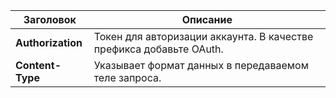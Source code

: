 Заголовок | Описание
----- | -----
**Authorization** | Токен для авторизации аккаунта. В качестве префикса добавьте OAuth.
**Content-Type** | Указывает формат данных в передаваемом теле запроса.